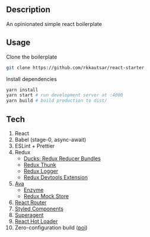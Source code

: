 ## Description

An opinionated simple react boilerplate


## Usage

Clone the boilerplate

```sh
git clone https://github.com/rkkautsar/react-starter
```

Install dependencies

```sh
yarn install
yarn start # run development server at :4000
yarn build # build production to dist/
```


## Tech

1. React
2. Babel (stage-0, async-await)
3. ESLint + Prettier
4. Redux
    - [Ducks: Redux Reducer Bundles](https://github.com/erikras/ducks-modular-redux)
    - [Redux Thunk](https://github.com/gaearon/redux-thunk)
    - [Redux Logger](https://github.com/evgenyrodionov/redux-logger)
    - [Redux Devtools Extension](https://github.com/zalmoxisus/redux-devtools-extension)
5. [Ava](https://github.com/avajs/ava)
    - [Enzyme](https://github.com/airbnb/enzyme/)
    - [Redux Mock Store](https://github.com/arnaudbenard/redux-mock-store)
6. [React Router](https://reacttraining.com/react-router/)
7. [Styled Components](https://github.com/styled-components/styled-components)
8. [Superagent](https://github.com/visionmedia/superagent)
9. [React Hot Loader](https://github.com/gaearon/react-hot-loader)
10. Zero-configuration build ([poi](https://github.com/egoist/poi))
